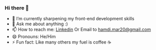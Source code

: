 ### Hi there 👋

- 🌱 I’m currently sharpening my front-end development skills
- 💬 Ask me about anything :)
- 📫 How to reach me: [Linkedin](https://www.linkedin.com/in/hamdi20/) Or Email to [hamdi.mar20@gmail.com](mailto:hamdi.mar20@gmail.com)
- 😄 Pronouns: He/Him
- ⚡ Fun fact: Like many others my fuel is coffee ☕


<!--
**justgo97/justgo97** is a ✨ _special_ ✨ repository because its `README.md` (this file) appears on your GitHub profile.

Here are some ideas to get you started:

- 🔭 I’m currently working on ...
- 🌱 I’m currently learning ...
- 👯 I’m looking to collaborate on ...
- 🤔 I’m looking for help with ...
- 💬 Ask me about ...
- 📫 How to reach me: ...
- 😄 Pronouns: ...
- ⚡ Fun fact: ...
-->
